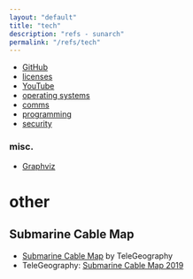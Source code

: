 ```yaml
---
layout: "default"
title: "tech"
description: "refs - sunarch"
permalink: "/refs/tech"
---
```


- [GitHub](github/github.md)
- [licenses](licenses.md)
- [YouTube](youtube.md)
- [operating systems](op-sys/op-sys.md)
- [comms](comms/comms.md)
- [programming](programming/programming.md)
- [security](security/security.md)

### misc.

- [Graphviz](graphviz.md)

# other

## Submarine Cable Map

- [Submarine Cable Map](https://www.submarinecablemap.com/) by TeleGeography
- TeleGeography: [Submarine Cable Map 2019](https://submarine-cable-map-2019.telegeography.com/)
